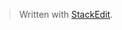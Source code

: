 


> Written with [StackEdit](https://stackedit.io/).
<!--stackedit_data:
eyJoaXN0b3J5IjpbLTIzNDcxNTIzOF19
-->